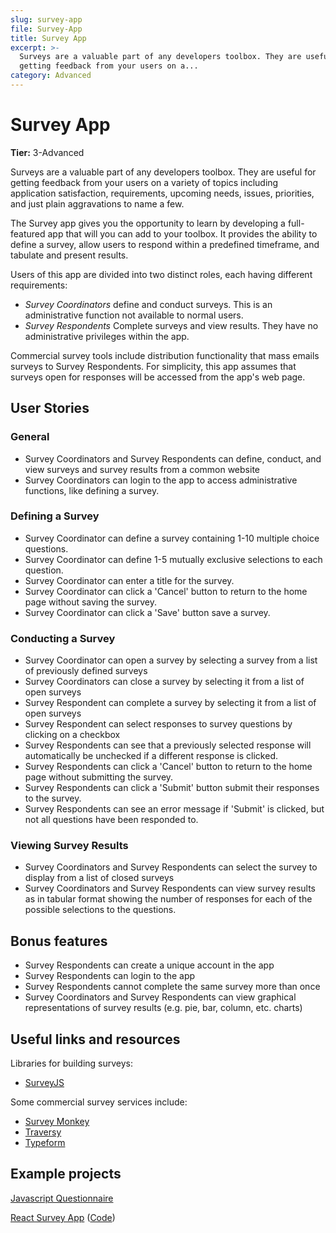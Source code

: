 ```yaml
---
slug: survey-app
file: Survey-App
title: Survey App
excerpt: >-
  Surveys are a valuable part of any developers toolbox. They are useful for
  getting feedback from your users on a...
category: Advanced
---
```

# Survey App

**Tier:** 3-Advanced

Surveys are a valuable part of any developers toolbox. They are useful for
getting feedback from your users on a variety of topics including application
satisfaction, requirements, upcoming needs, issues, priorities, and just plain
aggravations to name a few.

The Survey app gives you the opportunity to learn by developing a full-featured
app that will you can add to your toolbox. It provides the ability to define a
survey, allow users to respond within a predefined timeframe, and tabulate
and present results.

Users of this app are divided into two distinct roles, each having different
requirements:

-   _Survey Coordinators_ define and conduct surveys. This is an administrative
    function not available to normal users.
-   _Survey Respondents_ Complete surveys and view results. They have no
    administrative privileges within the app.

Commercial survey tools include distribution functionality that mass emails
surveys to Survey Respondents. For simplicity, this app assumes that surveys
open for responses will be accessed from the app's web page.

## User Stories

### General

* Survey Coordinators and Survey Respondents can define, conduct, and
        view surveys and survey results from a common website
* Survey Coordinators can login to the app to access administrative
        functions, like defining a survey.

### Defining a Survey

* Survey Coordinator can define a survey containing 1-10 multiple choice
        questions.
* Survey Coordinator can define 1-5 mutually exclusive selections to each
        question.
* Survey Coordinator can enter a title for the survey.
* Survey Coordinator can click a 'Cancel' button to return to the home
        page without saving the survey.
* Survey Coordinator can click a 'Save' button save a survey.

### Conducting a Survey

* Survey Coordinator can open a survey by selecting a survey from a
        list of previously defined surveys
* Survey Coordinators can close a survey by selecting it from a list of
        open surveys
* Survey Respondent can complete a survey by selecting it from a list of
        open surveys
* Survey Respondent can select responses to survey questions by clicking
        on a checkbox
* Survey Respondents can see that a previously selected response will
        automatically be unchecked if a different response is clicked.
* Survey Respondents can click a 'Cancel' button to return to the home
        page without submitting the survey.
* Survey Respondents can click a 'Submit' button submit their responses
        to the survey.
* Survey Respondents can see an error message if 'Submit' is clicked,
        but not all questions have been responded to.

### Viewing Survey Results

* Survey Coordinators and Survey Respondents can select the survey to
        display from a list of closed surveys
* Survey Coordinators and Survey Respondents can view survey results as
        in tabular format showing the number of responses for each of the possible
        selections to the questions.

## Bonus features

* Survey Respondents can create a unique account in the app
* Survey Respondents can login to the app
* Survey Respondents cannot complete the same survey more than once
* Survey Coordinators and Survey Respondents can view graphical
        representations of survey results (e.g. pie, bar, column, etc. charts)

## Useful links and resources

Libraries for building surveys:

-   [SurveyJS](https://surveyjs.io/Overview/Library/)

Some commercial survey services include:

-   [Survey Monkey](https://www.surveymonkey.com/)
-   [Traversy](https://youtu.be/SSDED3XKz-0)
-   [Typeform](https://www.typeform.com/)

## Example projects

[Javascript Questionnaire](https://codepen.io/amyfu/pen/oLChg)

[React Survey App](https://chamatt.github.io/survey-web-app/#/) ([Code](https://github.com/chamatt/survey-web-app))
